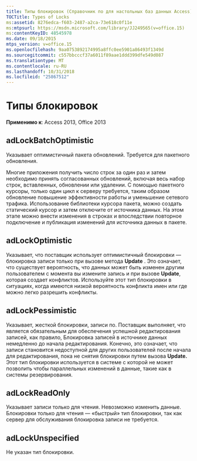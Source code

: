 ```yaml
---
title: Типы блокировок (Справочник по для настольных баз данных Access)
TOCTitle: Types of Locks
ms:assetid: 8276edca-f603-2487-a2ca-73e618c0f11e
ms:mtpsurl: https://msdn.microsoft.com/library/JJ249565(v=office.15)
ms:contentKeyID: 48545978
ms.date: 09/18/2015
mtps_version: v=office.15
ms.openlocfilehash: 9aa0753892174995a8ffc0ee5901a86493f1349d
ms.sourcegitcommit: c557bbcccf37a6011f89aae1ddd399dfe549d087
ms.translationtype: MT
ms.contentlocale: ru-RU
ms.lasthandoff: 10/31/2018
ms.locfileid: "25867512"
---
```

# <a name="types-of-locks"></a>Типы блокировок


**Применимо к**: Access 2013, Office 2013



## <a name="adlockbatchoptimistic"></a>adLockBatchOptimistic

Указывает оптимистичный пакета обновлений. Требуется для пакетного обновления.

Многие приложения получить число строк за один раз и затем необходимо принять согласованных обновлений, включая весь набор строк, вставленных, обновлении или удалении. С помощью пакетного курсоры, только один цикл к серверу требуется, таким образом обновление повышение эффективности работы и уменьшение сетевого трафика. Использование библиотеки курсора пакета, можно создать статический курсор и затем отключите от источника данных. На этом этапе можно внести изменения в строках и впоследствии повторное подключение и публикация изменений для источника данных в пакете.

## <a name="adlockoptimistic"></a>adLockOptimistic

Указывает, что поставщик использует оптимистичный блокировки — блокировка записи только при вызове метода **Update** . Это означает, что существует вероятность, что данных может быть изменен другим пользователем с момента вы измените запись и при вызове **Update**, которая создает конфликтов. Используйте этот тип блокировки в ситуациях, когда имеются низкой вероятность конфликта имен или где можно легко разрешить конфликты.

## <a name="adlockpessimistic"></a>adLockPessimistic

Указывает, жесткой блокировки, записи по. Поставщик выполняет, что является обязательным для обеспечения успешной редактирования записей, как правило, Блокировка записей в источнике данных немедленно до начала редактирования. Конечно, это означает, что записи становится недоступной для других пользователей после начала для редактирования, пока не снятия блокировки путем вызова **Update.** Этот тип блокировки используется в системе с которой не может позволить чтобы параллельных изменений в данные, такие как в системы резервирования.

## <a name="adlockreadonly"></a>adLockReadOnly

Указывает записи только для чтения. Невозможно изменить данные. Блокировки только для чтения — «быстрый» тип блокировки, так как сервер для обслуживания блокировка записи не требуется.

## <a name="adlockunspecified"></a>adLockUnspecified

Не указан тип блокировки.

